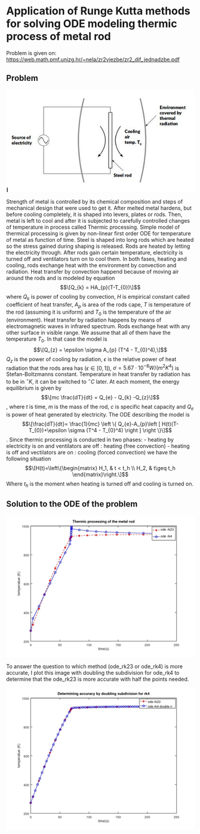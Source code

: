 # Application of Runge Kutta methods for solving ODE modeling thermic process of metal rod

Problem is given on: https://web.math.pmf.unizg.hr/~nela/zr2vjezbe/zr2_dif_jednadzbe.pdf

## Problem
![](problem.jpg?raw=true)

Strength of metal is controlled by its chemical composition and steps of mechanical design that were used to get it. After melted metal hardens, but before cooling completely, it is shaped into levers, plates or rods. Then, metal is left to cool and after it is subjected to carefully controlled changes of temperature in process called Thermic processing. 
Simple model of thermical processing is given by non-linear first order ODE for temperature of metal as function of time.
Steel is shaped into long rods which are heated so the stress gained during shaping is released. Rods are heated by letting the electricity through. After rods gain certain temperature, electricity is turned off and ventilators turn on to cool them. In both fases, heating and cooling, rods exchange heat with the environment by convection and radiation. Heat transfer by convection happend because of moving air around the rods and is modeled by equation
$$\[Q_{k} = HA_{p}(T-T_{0})\]$$
where $Q_{k}$ is power of cooling by convection, $H$ is empirical constant called coefficient of heat transfer, $A_{p}$ is area of the rods cape, $T$ is temperature of the rod (assuming it is uniform) and $T_{0}$ is the temperature of the air (environment). Heat transfer by radiation happens by means of electromagnetic waves in infrared spectrum. Rods exchange heat with any other surface in visible range. We assume that all of them have the temperature $T_{0}$.
In that case the model is
$$\[Q_{z} = \epsilon \sigma A_{p} (T^4 - T_{0}^4),\]$$
$Q_{z}$ is the power of cooling by radiation, $\epsilon$ is the relative power of heat radiation that the rods area has $(\epsilon \in \left [ 0,1 \right ])$, $\sigma = 5.67 \cdot 10^{-8} W/(m^2 K^4)$ is Stefan-Boltzmanns constant.
Temperature in heat transfer by radiation has to be in $^{\circ}K$, it can be switched to $^{\circ}C$ later. 
At each moment, the energy equilibrium is given by
$$\[mc \frac{dT}{dt} = Q_{e} - Q_{k} -Q_{z}\]$$,
where $t$ is time, $m$ is the mass of the rod, $c$ is specific heat capacity and $Q_{e}$ is power of heat generated by electricity. 
The ODE describing the model is 
$$\[\frac{dT}{dt}= \frac{1}{mc} \left \{ Q_{e}-A_{p}\left [ H(t)(T-T_{0})+\epsilon \sigma (T^4 - T_{0}^4) \right ] \right \}\]$$.
Since thermic processing is conducted in two phases:
	- heating by electricity is on and ventilators are off : heating (free convection)
	- heating is off and vectilators are on : cooling (forced convection)
we have the following situation
$$\[H(t)=\left\{\begin{matrix}
H_1, & t < t_h \\ 
H_2, & t\geq t_h
\end{matrix}\right.\]$$
Where $t_h$ is the moment when heating is turned off and cooling is turned on. 




## Solution to the ODE of the problem
![](im1.jpg?raw=true)

To answer the question to which method (ode_rk23 or ode_rk4) is more accurate, I plot this image with doubling the subdivision for ode_rk4 to determine that the ode_rk23 is more accurate with half the points needed. 

![](im2.jpg?raw=true)
